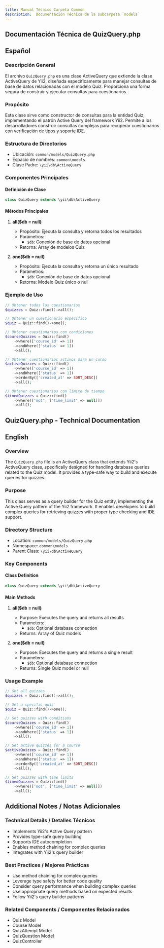 ```yaml
---
title: Manual Técnico Carpeta Common
description:  Documentación Técnica de la subcarpeta `models`
---
```


## Documentación Técnica de QuizQuery.php

## Español

### Descripción General
El archivo `QuizQuery.php` es una clase ActiveQuery que extiende la clase ActiveQuery de Yii2, diseñada específicamente para manejar consultas de base de datos relacionadas con el modelo Quiz. Proporciona una forma segura de construir y ejecutar consultas para cuestionarios.

### Propósito
Esta clase sirve como constructor de consultas para la entidad Quiz, implementando el patrón Active Query del framework Yii2. Permite a los desarrolladores construir consultas complejas para recuperar cuestionarios con verificación de tipos y soporte IDE.

### Estructura de Directorios
- Ubicación: `common/models/QuizQuery.php`
- Espacio de nombres: `common\models`
- Clase Padre: `\yii\db\ActiveQuery`

### Componentes Principales

#### Definición de Clase
```php
class QuizQuery extends \yii\db\ActiveQuery
```

#### Métodos Principales

1. **all($db = null)**
   - Propósito: Ejecuta la consulta y retorna todos los resultados
   - Parámetros:
     - `$db`: Conexión de base de datos opcional
   - Retorna: Array de modelos Quiz

2. **one($db = null)**
   - Propósito: Ejecuta la consulta y retorna un único resultado
   - Parámetros:
     - `$db`: Conexión de base de datos opcional
   - Retorna: Modelo Quiz único o null

### Ejemplo de Uso
```php
// Obtener todos los cuestionarios
$quizzes = Quiz::find()->all();

// Obtener un cuestionario específico
$quiz = Quiz::find()->one();

// Obtener cuestionarios con condiciones
$courseQuizzes = Quiz::find()
    ->where(['course_id' => 1])
    ->andWhere(['status' => 1])
    ->all();

// Obtener cuestionarios activos para un curso
$activeQuizzes = Quiz::find()
    ->where(['course_id' => 1])
    ->andWhere(['status' => 1])
    ->orderBy(['created_at' => SORT_DESC])
    ->all();

// Obtener cuestionarios con límite de tiempo
$timedQuizzes = Quiz::find()
    ->where(['not', ['time_limit' => null]])
    ->all();
```

## QuizQuery.php - Technical Documentation

## English

### Overview
The `QuizQuery.php` file is an ActiveQuery class that extends Yii2's ActiveQuery class, specifically designed for handling database queries related to the Quiz model. It provides a type-safe way to build and execute queries for quizzes.

### Purpose
This class serves as a query builder for the Quiz entity, implementing the Active Query pattern of the Yii2 framework. It enables developers to build complex queries for retrieving quizzes with proper type checking and IDE support.

### Directory Structure
- Location: `common/models/QuizQuery.php`
- Namespace: `common\models`
- Parent Class: `\yii\db\ActiveQuery`

### Key Components

#### Class Definition
```php
class QuizQuery extends \yii\db\ActiveQuery
```

#### Main Methods

1. **all($db = null)**
   - Purpose: Executes the query and returns all results
   - Parameters:
     - `$db`: Optional database connection
   - Returns: Array of Quiz models

2. **one($db = null)**
   - Purpose: Executes the query and returns a single result
   - Parameters:
     - `$db`: Optional database connection
   - Returns: Single Quiz model or null

### Usage Example
```php
// Get all quizzes
$quizzes = Quiz::find()->all();

// Get a specific quiz
$quiz = Quiz::find()->one();

// Get quizzes with conditions
$courseQuizzes = Quiz::find()
    ->where(['course_id' => 1])
    ->andWhere(['status' => 1])
    ->all();

// Get active quizzes for a course
$activeQuizzes = Quiz::find()
    ->where(['course_id' => 1])
    ->andWhere(['status' => 1])
    ->orderBy(['created_at' => SORT_DESC])
    ->all();

// Get quizzes with time limits
$timedQuizzes = Quiz::find()
    ->where(['not', ['time_limit' => null]])
    ->all();
```

## Additional Notes / Notas Adicionales

### Technical Details / Detalles Técnicos
- Implements Yii2's Active Query pattern
- Provides type-safe query building
- Supports IDE autocompletion
- Enables method chaining for complex queries
- Integrates with Yii2's query builder

### Best Practices / Mejores Prácticas
- Use method chaining for complex queries
- Leverage type safety for better code quality
- Consider query performance when building complex queries
- Use appropriate query methods based on expected results
- Follow Yii2's query builder patterns

### Related Components / Componentes Relacionados
- Quiz Model
- Course Model
- QuizAttempt Model
- QuizQuestion Model
- QuizController